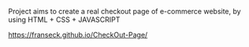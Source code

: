 Project aims to create a real checkout page of e-commerce website,
by using HTML + CSS + JAVASCRIPT

https://franseck.github.io/CheckOut-Page/
